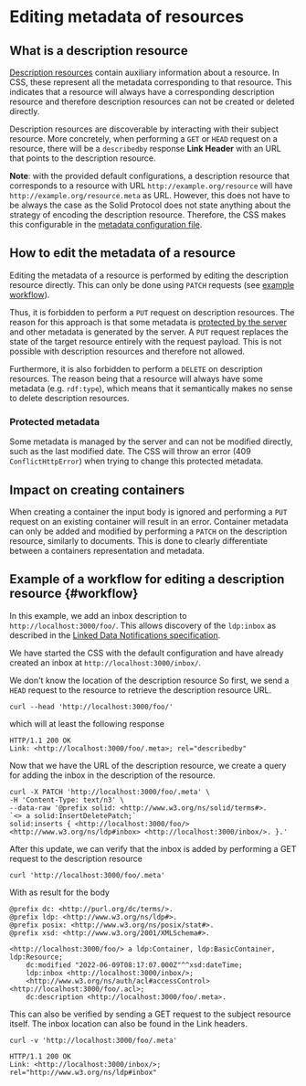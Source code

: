 # Editing metadata of resources

## What is a description resource

[Description resources](https://solidproject.org/TR/2021/protocol-20211217#auxiliary-resources-description-resource)
contain auxiliary information about a resource.
In CSS, these represent all the metadata corresponding to that resource.
This indicates that a resource will always have a corresponding description resource
and therefore description resources can not be created or deleted directly.

Description resources are discoverable by interacting with their subject resource.
More concretely, when performing a `GET` or `HEAD` request on a resource, 
there will be a `describedby` response **Link Header** with an URL that points to the description resource.

**Note**: with the provided default configurations,
a description resource that corresponds to a resource with URL `http://example.org/resource`
will have `http://example.org/resource.meta` as URL.
However, this does not have to be always the case as the Solid Protocol does not state anything about
the strategy of encoding the description resource. 
Therefore, the CSS makes this configurable in the [metadata configuration file](../config/util/auxiliary/strategies/meta.json).

## How to edit the metadata of a resource

Editing the metadata of a resource is performed by editing the description resource directly.
This can only be done using `PATCH` requests (see [example workflow](#workflow)).

Thus, it is forbidden to perform a `PUT` request on description resources.
The reason for this approach is that some metadata is [protected by the server](https://solidproject.org/TR/protocol#resource-containment)
and other metadata is generated by the server. 
A `PUT` request replaces the state of the target resource entirely with the request payload.
This is not possible with description resources and therefore not allowed.

Furthermore, it is also forbidden to perform a `DELETE` on description resources.
The reason being that a resource will always have some metadata (e.g. `rdf:type`), 
which means that it semantically makes no sense to delete description resources.

### Protected metadata

Some metadata is managed by the server and can not be modified directly, such as the last modified date.
The CSS will throw an error (409 `ConflictHttpError`) when trying to change this protected metadata.

## Impact on creating containers

When creating a container the input body is ignored
and performing a `PUT` request on an existing container will result in an error.
Container metadata can only be added and modified by performing a `PATCH` on the description resource,
similarly to documents.
This is done to clearly differentiate between a containers representation and metadata.

## Example of a workflow for editing a description resource {#workflow}

In this example, we add an inbox description to `http://localhost:3000/foo/`.
This allows discovery of the `ldp:inbox` as described in the [Linked Data Notifications specification](https://www.w3.org/TR/ldn/).

We have started the CSS with the default configuration
and have already created an inbox at `http://localhost:3000/inbox/`.

We don't know the location of the description resource
So first, we send a `HEAD` request to the resource to retrieve the description resource URL.

```shell
curl --head 'http://localhost:3000/foo/'
```

which will at least the following response

```shell
HTTP/1.1 200 OK
Link: <http://localhost:3000/foo/.meta>; rel="describedby"
```
Now that we have the URL of the description resource,
we create a query for adding the inbox in the description of the resource.

```shell
curl -X PATCH 'http://localhost:3000/foo/.meta' \
-H 'Content-Type: text/n3' \
--data-raw '@prefix solid: <http://www.w3.org/ns/solid/terms#>.
`<> a solid:InsertDeletePatch;`
solid:inserts { <http://localhost:3000/foo/> <http://www.w3.org/ns/ldp#inbox> <http://localhost:3000/inbox/>. }.'
```

After this update, we can verify that the inbox is added by performing a GET request to the description resource

```shell
curl 'http://localhost:3000/foo/.meta'
```
With as result for the body
```turtle
@prefix dc: <http://purl.org/dc/terms/>.
@prefix ldp: <http://www.w3.org/ns/ldp#>.
@prefix posix: <http://www.w3.org/ns/posix/stat#>.
@prefix xsd: <http://www.w3.org/2001/XMLSchema#>.

<http://localhost:3000/foo/> a ldp:Container, ldp:BasicContainer, ldp:Resource;
    dc:modified "2022-06-09T08:17:07.000Z"^^xsd:dateTime;
    ldp:inbox <http://localhost:3000/inbox/>;
    <http://www.w3.org/ns/auth/acl#accessControl> <http://localhost:3000/foo/.acl>;
    dc:description <http://localhost:3000/foo/.meta>.
```

This can also be verified by sending a GET request to the subject resource itself.
The inbox location can also be found in the Link headers.

```shell
curl -v 'http://localhost:3000/foo/.meta'
```

```shell
HTTP/1.1 200 OK
Link: <http://localhost:3000/inbox/>; rel="http://www.w3.org/ns/ldp#inbox"
```
